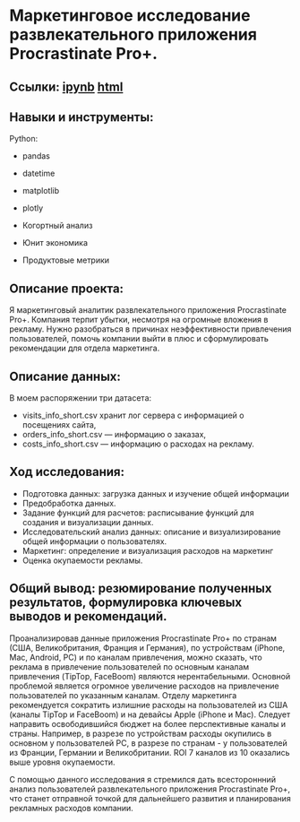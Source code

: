# Маркетинговое исследование развлекательного приложения Procrastinate Pro+.

## Ссылки: [ipynb](https://github.com/ilduskhisamov/Portfolio/blob/783972098c62d274a5677a38d93a0629302ffcca/marketing_analysis/marketing_analysis_mobile_app.ipynb) [html](https://github.com/ilduskhisamov/Portfolio/blob/783972098c62d274a5677a38d93a0629302ffcca/marketing_analysis/marketing_analysis_mobile_app.html)

## Навыки и инструменты:
Python:
- pandas
- datetime
- matplotlib
- plotly

- Когортный анализ
- Юнит экономика
- Продуктовые метрики

## Описание проекта:
Я маркетинговый аналитик развлекательного приложения Procrastinate Pro+. Компания терпит убытки, несмотря на огромные вложения в рекламу.
Нужно разобраться в причинах неэффективности привлечения пользователей, помочь компании выйти в плюс и сформулировать рекомендации для отдела маркетинга.

## Описание данных: 
В моем распоряжении три датасета:
- visits_info_short.csv хранит лог сервера с информацией о посещениях сайта,
- orders_info_short.csv — информацию о заказах,
- costs_info_short.csv — информацию о расходах на рекламу.

## Ход исследования:
- Подготовка данных: загрузка данных и изучение общей информации
- Предобработка данных.
- Задание функций для расчетов: расписывание функций для создания и визуализации данных.
- Исследовательский анализ данных: описание и визуализирование общей информации о пользователях.
- Маркетинг: определение и визуализация расходов на маркетинг
- Оценка окупаемости рекламы.

## Общий вывод: резюмирование полученных результатов, формулировка ключевых выводов и рекомендаций.
Проанализировав данные приложения Procrastinate Pro+ по странам (США, Великобритания, Франция и Германия), по устройствам (iPhone, Mac, Android, PC) и по каналам привлечения, можно сказать, что реклама в привлечение пользователей по основным каналам привлечения (TipTop, FaceBoom) являются нерентабельными. Основной проблемой является огромное увеличение расходов на привлечение пользователей по указанным каналам.
Отделу маркетинга рекомендуется сократить излишние расходы на пользователей из США (каналы TipTop и FaceBoom) и на девайсы Apple (iPhone и Mac). Следует направить освободившийся бюджет на более перспективные каналы и страны.
Например, в разрезе по устройствам расходы окупились в основном у пользователей PC, в разрезе по странам - у пользователей из Франции, Германии и Великобритании. ROI 7 каналов из 10 оказались выше уровня окупаемости.

С помощью данного исследования я стремился дать всестороннний анализ пользователей развлекательного приложения Procrastinate Pro+, что станет отправной точкой для дальнейшего развития и планирования рекламных расходов компании.
